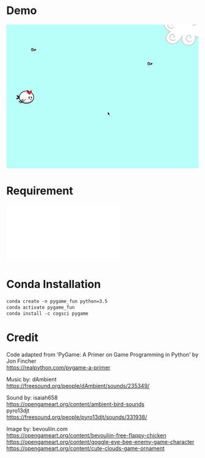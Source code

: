 # Demo
![demo](/capture/demo.gif)

# Requirement
![requirements.txt](/requirements.txt)

# Conda Installation   
```
conda create -n pygame_fun python=3.5
conda activate pygame_fun
conda install -c cogsci pygame
```

# Credit
Code adapted from 'PyGame: A Primer on Game Programming in Python' by Jon Fincher  
https://realpython.com/pygame-a-primer  

Music by: dAmbient  
https://freesound.org/people/dAmbient/sounds/235349/  

Sound by: 
isaiah658  
https://opengameart.org/content/ambient-bird-sounds  
pyro13djt  
https://freesound.org/people/pyro13djt/sounds/331938/  

Image by: bevouliin.com  
https://opengameart.org/content/bevouliin-free-flappy-chicken  
https://opengameart.org/content/goggle-eye-bee-enemy-game-character  
https://opengameart.org/content/cute-clouds-game-ornament  

